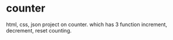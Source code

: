 # counter
html, css, json project on counter.
which has 3 function
increment, decrement, reset counting.

